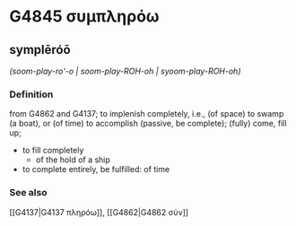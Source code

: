 # G4845 συμπληρόω

## symplēróō

_(soom-play-ro'-o | soom-play-ROH-oh | syoom-play-ROH-oh)_

### Definition

from G4862 and G4137; to implenish completely, i.e., (of space) to swamp (a boat), or (of time) to accomplish (passive, be complete); (fully) come, fill up; 

- to fill completely
  - of the hold of a ship
- to complete entirely, be fulfilled: of time

### See also

[[G4137|G4137 πληρόω]], [[G4862|G4862 σύν]]
